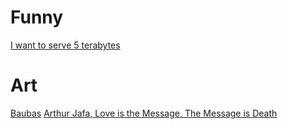 # Funny

[I want to serve 5 terabytes](https://www.youtube.com/watch?v=3t6L-FlfeaI)

# Art

[Baubas](https://www.youtube.com/watch?v=8DmzoTfD9Gw)
[Arthur Jafa, Love is the Message, The Message is Death](https://www.youtube.com/watch?v=FHetfPdy44o)
